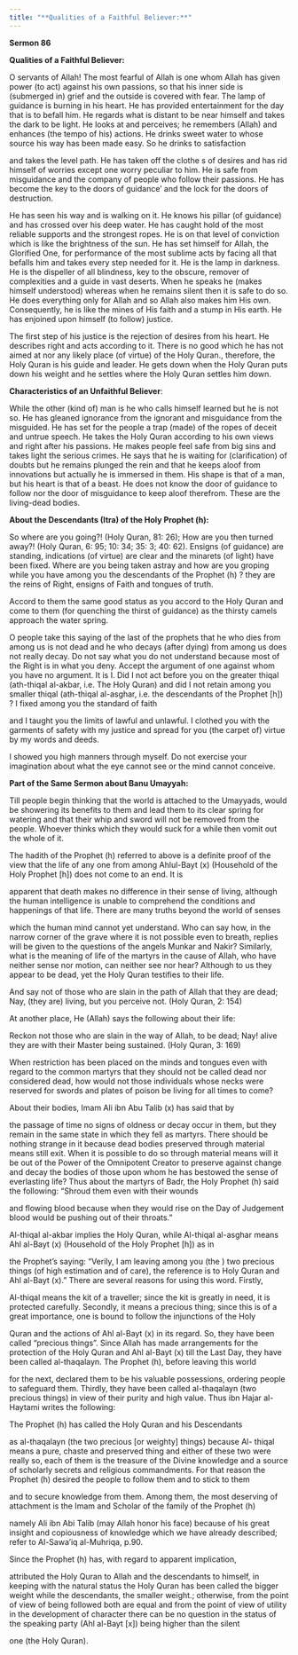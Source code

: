 ```yaml
---
title: "**Qualities of a Faithful Believer:**" 
---
```

**Sermon 86**

**Qualities of a Faithful Believer:**

O servants of Allah\! The most fearful of Allah is one whom Allah has given power \(to act\) against his own passions, so that his inner side is \(submerged in\) grief and the outside is covered with fear\. The lamp of guidance is burning in his heart\. He has provided entertainment for the day that is to befall him\. He regards what is distant to be near himself and takes the dark to be light\. He looks at and perceives; he remembers \(Allah\) and enhances \(the tempo of his\) actions\. He drinks sweet water to whose source his way has been made easy\. So he drinks to satisfaction

<a id="page466"></a>and takes the level path\. He has taken off the clothe s of desires and has rid himself of worries except one worry peculiar to him\. He is safe from misguidance and the company of people who follow their passions\. He has become the key to the doors of guidance’ and the lock for the doors of destruction\.

He has seen his way and is walking on it\. He knows his pillar \(of guidance\) and has crossed over his deep water\. He has caught hold of the most reliable supports and the strongest ropes\. He is on that level of conviction which is like the brightness of the sun\. He has set himself for Allah, the Glorified One, for performance of the most sublime acts by facing all that befalls him and takes every step needed for it\. He is the lamp in darkness\. He is the dispeller of all blindness, key to the obscure, remover of complexities and a guide in vast deserts\. When he speaks he \(makes himself understood\) whereas when he remains silent then it is safe to do so\. He does everything only for Allah and so Allah also makes him His own\. Consequently, he is like the mines of His faith and a stump in His earth\. He has enjoined upon himself \(to follow\) justice\.

The first step of his justice is the rejection of desires from his heart\. He describes right and acts according to it\. There is no good which he has not aimed at nor any likely place \(of virtue\) of the Holy Quran\., therefore, the Holy Quran is his guide and leader\. He gets down when the Holy Quran puts down his weight and he settles where the Holy Quran settles him down\.

**Characteristics of an Unfaithful Believer**:

While the other \(kind of\) man is he who calls himself learned but he is not so\. He has gleaned ignorance from the ignorant and misguidance from the misguided\. He has set for the people a trap \(made\) of the ropes of deceit and untrue speech\. He takes the Holy Quran according to his own views and right after his passions\. He makes people feel safe from big sins and takes light the serious crimes\. He says that he is waiting for \(clarification\) of doubts but he remains plunged the rein and that he keeps aloof from innovations but actually he is immersed in them\. His shape is that of a man, but his heart is that of a beast\. He does not know the door of guidance to follow nor the door of misguidance to keep aloof therefrom\. These are the living\-dead bodies\.

<a id="page467"></a>**About the Descendants \(Itra\) of the Holy Prophet \(h\):**

So where are you going?\! \(Holy Quran, 81: 26\); How are you then turned away?\! \(Holy Quran, 6: 95; 10: 34; 35: 3; 40: 62\)\. Ensigns \(of guidance\) are standing, indications \(of virtue\) are clear and the minarets \(of light\) have been fixed\. Where are you being taken astray and how are you groping while you have among you the descendants of the Prophet \(h\) ? they are the reins of Right, ensigns of Faith and tongues of truth\.

Accord to them the same good status as you accord to the Holy Quran and come to them \(for quenching the thirst of guidance\) as the thirsty camels approach the water spring\.

O people take this saying of the last of the prophets that he who dies from among us is not dead and he who decays \(after dying\) from among us does not really decay\. Do not say what you do not understand because most of the Right is in what you deny\. Accept the argument of one against whom you have no argument\. It is I\. Did I not act before you on the greater thiqal \(ath\-thiqal al\-akbar, i\.e\. The Holy Quran\) and did I not retain among you smaller thiqal \(ath\-thiqal al\-asghar, i\.e\. the descendants of the Prophet \[h\]\) ? I fixed among you the standard of faith

and I taught you the limits of lawful and unlawful\. I clothed you with the garments of safety with my justice and spread for you \(the carpet of\) virtue by my words and deeds\.

I showed you high manners through myself\. Do not exercise your imagination about what the eye cannot see or the mind cannot conceive\.

**Part of the Same Sermon about Banu Umayyah:**

Till people begin thinking that the world is attached to the Umayyads, would be showering its benefits to them and lead them to its clear spring for watering and that their whip and sword will not be removed from the people\. Whoever thinks which they would suck for a while then vomit out the whole of it\.

The hadith of the Prophet \(h\) referred to above is a definite proof of the view that the life of any one from among Ahlul\-Bayt \(x\) \(Household of the Holy Prophet \[h\]\) does not come to an end\. It is

apparent that death makes no difference in their sense of living, although the human intelligence is unable to comprehend the conditions and happenings of that life\. There are many truths beyond the world of senses

<a id="page468"></a>which the human mind cannot yet understand\. Who can say how, in the narrow corner of the grave where it is not possible even to breath, replies will be given to the questions of the angels Munkar and Nakir? Similarly, what is the meaning of life of the martyrs in the cause of Allah, who have neither sense nor motion, can neither see nor hear? Although to us they appear to be dead, yet the Holy Quran testifies to their life\.

And say not of those who are slain in the path of Allah that they are dead; Nay, \(they are\) living, but you perceive not\. \(Holy Quran, 2: 154\)

At another place, He \(Allah\) says the following about their life:

Reckon not those who are slain in the way of Allah, to be dead; Nay\! alive they are with their Master being sustained\. \(Holy Quran, 3: 169\)

When restriction has been placed on the minds and tongues even with regard to the common martyrs that they should not be called dead nor considered dead, how would not those individuals whose necks were reserved for swords and plates of poison be living for all times to come?

About their bodies, Imam Ali ibn Abu Talib \(x\) has said that by

the passage of time no signs of oldness or decay occur in them, but they remain in the same state in which they fell as martyrs\. There should be nothing strange in it because dead bodies preserved through material means still exit\. When it is possible to do so through material means will it be out of the Power of the Omnipotent Creator to preserve against change and decay the bodies of those upon whom he has bestowed the sense of everlasting life? Thus about the martyrs of Badr, the Holy Prophet \(h\) said the following: “Shroud them even with their wounds

and flowing blood because when they would rise on the Day of Judgement blood would be pushing out of their throats\.”

Al\-thiqal al\-akbar implies the Holy Quran, while Al\-thiqal al\-asghar means Ahl al\-Bayt \(x\) \(Household of the Holy Prophet \[h\]\) as in

the Prophet’s saying: “Verily, I am leaving among you \(the \) two precious things \(of high estimation and of care\), the reference is to Holy Quran and Ahl al\-Bayt \(x\)\.” There are several reasons for using this word\. Firstly,

Al\-thiqal means the kit of a traveller; since the kit is greatly in need, it is protected carefully\. Secondly, it means a precious thing; since this is of a great importance, one is bound to follow the injunctions of the Holy

<a id="page469"></a>Quran and the actions of Ahl al\-Bayt \(x\) in its regard\. So, they have been called “precious things”\. Since Allah has made arrangements for the protection of the Holy Quran and Ahl al\-Bayt \(x\) till the Last Day, they have been called al\-thaqalayn\. The Prophet \(h\), before leaving this world

for the next, declared them to be his valuable possessions, ordering people to safeguard them\. Thirdly, they have been called al\-thaqalayn \(two precious things\) in view of their purity and high value\. Thus ibn Hajar al\-Haytami writes the following:

The Prophet \(h\) has called the Holy Quran and his Descendants

as al\-thaqalayn \(the two precious \[or weighty\] things\) because Al\- thiqal means a pure, chaste and preserved thing and either of these two were really so, each of them is the treasure of the Divine knowledge and a source of scholarly secrets and religious commandments\. For that reason the Prophet \(h\) desired the people to follow them and to stick to them

and to secure knowledge from them\. Among them, the most deserving of attachment is the Imam and Scholar of the family of the Prophet \(h\)

namely Ali ibn Abi Talib \(may Allah honor his face\) because of his great insight and copiousness of knowledge which we have already described; refer to Al\-Sawa’iq al\-Muhriqa, p\.90\.

Since the Prophet \(h\) has, with regard to apparent implication,

attributed the Holy Quran to Allah and the descendants to himself, in keeping with the natural status the Holy Quran has been called the bigger weight while the descendants, the smaller weight\.; otherwise, from the point of view of being followed both are equal and from the point of view of utility in the development of character there can be no question in the status of the speaking party \(Ahl al\-Bayt \[x\]\) being higher than the silent

one \(the Holy Quran\)\.

